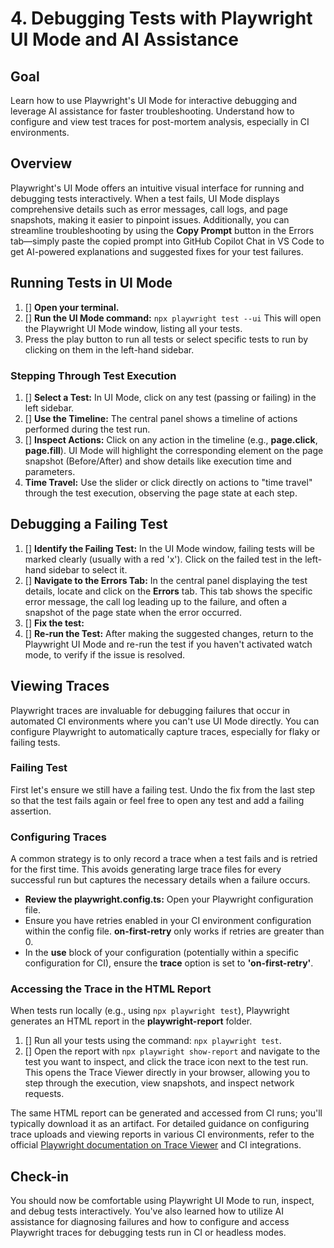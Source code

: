 # 4. Debugging Tests with Playwright UI Mode and AI Assistance

## Goal

Learn how to use Playwright's UI Mode for interactive debugging and leverage AI assistance for faster troubleshooting. Understand how to configure and view test traces for post-mortem analysis, especially in CI environments.

## Overview

Playwright's UI Mode offers an intuitive visual interface for running and debugging tests interactively. When a test fails, UI Mode displays comprehensive details such as error messages, call logs, and page snapshots, making it easier to pinpoint issues. Additionally, you can streamline troubleshooting by using the **Copy Prompt** button in the Errors tab—simply paste the copied prompt into GitHub Copilot Chat in VS Code to get AI-powered explanations and suggested fixes for your test failures.

## Running Tests in UI Mode

1. [] **Open your terminal.**
2. [] **Run the UI Mode command:** `npx playwright test --ui`
    This will open the Playwright UI Mode window, listing all your tests.
3. Press the play button to run all tests or select specific tests to run by clicking on them in the left-hand sidebar.

### Stepping Through Test Execution

1. [] **Select a Test:** In UI Mode, click on any test (passing or failing) in the left sidebar.
2. [] **Use the Timeline:** The central panel shows a timeline of actions performed during the test run.
3. [] **Inspect Actions:** Click on any action in the timeline (e.g., **page.click**, **page.fill**). UI Mode will highlight the corresponding element on the page snapshot (Before/After) and show details like execution time and parameters.
4.  **Time Travel:** Use the slider or click directly on actions to "time travel" through the test execution, observing the page state at each step.


## Debugging a Failing Test

1. [] **Identify the Failing Test:** In the UI Mode window, failing tests will be marked clearly (usually with a red 'x'). Click on the failed test in the left-hand sidebar to select it.
2. [] **Navigate to the Errors Tab:** In the central panel displaying the test details, locate and click on the **Errors** tab. This tab shows the specific error message, the call log leading up to the failure, and often a snapshot of the page state when the error occurred.
3. [] **Fix the test:** 
4. [] **Re-run the Test:** After making the suggested changes, return to the Playwright UI Mode and re-run the test if you haven't activated watch mode, to verify if the issue is resolved. 

## Viewing Traces

Playwright traces are invaluable for debugging failures that occur in automated CI environments where you can't use UI Mode directly. You can configure Playwright to automatically capture traces, especially for flaky or failing tests.

### Failing Test

First let's ensure we still have a failing test. Undo the fix from the last step so that the test fails again or feel free to open any test and add a failing assertion.

### Configuring Traces

A common strategy is to only record a trace when a test fails and is retried for the first time. This avoids generating large trace files for every successful run but captures the necessary details when a failure occurs.

- **Review the **playwright.config.ts**:** Open your Playwright configuration file.
- Ensure you have retries enabled in your CI environment configuration within the config file. **on-first-retry** only works if retries are greater than 0.
- In the **use** block of your configuration (potentially within a specific configuration for CI), ensure the **trace** option is set to **'on-first-retry'**.


### Accessing the Trace in the HTML Report

When tests run locally (e.g., using `npx playwright test`), Playwright generates an HTML report in the **playwright-report** folder. 

1. [] Run all your tests using the command: `npx playwright test`.
2. [] Open the report with `npx playwright show-report` and navigate to the test you want to inspect, and click the trace icon next to the test run. This opens the Trace Viewer directly in your browser, allowing you to step through the execution, view snapshots, and inspect network requests.

The same HTML report can be generated and accessed from CI runs; you'll typically download it as an artifact. For detailed guidance on configuring trace uploads and viewing reports in various CI environments, refer to the official [Playwright documentation on Trace Viewer](https://playwright.dev/docs/trace-viewer) and CI integrations.

## Check-in

You should now be comfortable using Playwright UI Mode to run, inspect, and debug tests interactively. You've also learned how to utilize AI assistance for diagnosing failures and how to configure and access Playwright traces for debugging tests run in CI or headless modes.

